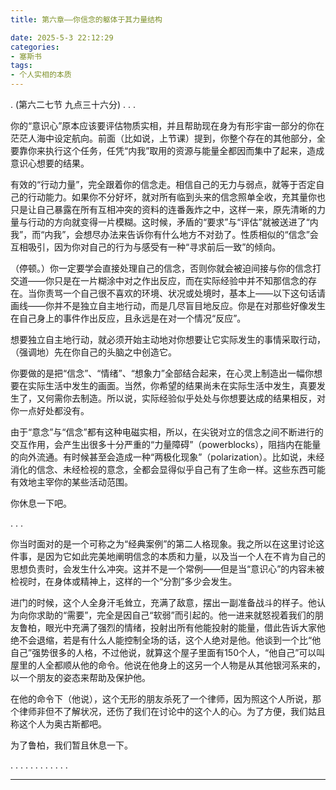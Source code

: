 ```yaml
---
title: 第六章——你信念的躯体于其力量结构

date: 2025-5-3 22:12:29
categories: 
- 塞斯书
tags:
- 个人实相的本质
---
```


.
(第六二七节 九点三十六分) 
.
.
.

 你的“意识心”原本应该要评估物质实相，并且帮助现在身为有形宇宙一部分的你在茫茫人海中设定航向。前面（比如说，上节课）提到，你整个存在的其他部分，全要靠你来执行这个任务，任凭“内我”取用的资源与能量全都因而集中了起来，造成意识心想要的结果。

 有效的“行动力量”，完全跟着你的信念走。相信自己的无力与弱点，就等于否定自己的行动能力。如果你不分好坏，就对所有临到头来的信念照单全收，充其量你也只是让自己暴露在所有互相冲突的资料的连番轰炸之中，这样一来，原先清晰的力量与行动的方向就变得一片模糊。这时候，矛盾的“要求”与“评估”就被送进了“内我”，而“内我”，会想尽办法来告诉你有什么地方不对劲了。性质相似的“信念”会互相吸引，因为你对自己的行为与感受有一种“寻求前后一致”的倾向。

（停顿。）你一定要学会直接处理自己的信念，否则你就会被迫间接与你的信念打交道——你只是在一片糊涂中对之作出反应，而在实际经验中并不知那信念的存在。当你责骂一个自己很不喜欢的环境、状况或处境时，基本上——以下这句话请画线——你并不是独立自主地行动，而是几尽盲目地反应。你是在对那些好像发生在自己身上的事件作出反应，且永远是在对一个情况“反应”。

想要独立自主地行动，就必须开始主动地对你想要让它实际发生的事情采取行动，（强调地）先在你自己的头脑之中创造它。

你要做的是把“信念”、“情绪”、“想象力”全部结合起来，在心灵上制造出一幅你想要在实际生活中发生的画面。当然，你希望的结果尚未在实际生活中发生，真要发生了，又何需你去制造。所以说，实际经验似乎处处与你想要达成的结果相反，对你一点好处都没有。

由于“意念”与“信念”都有这种电磁实相，所以，在尖锐对立的信念之间不断进行的交互作用，会产生出很多十分严重的“力量障碍”（powerblocks），阻挡内在能量的向外流通。有时候甚至会造成一种“两极化现象”（polarization）。比如说，未经消化的信念、未经检视的意念，全都会显得似乎自己有了生命一样。这些东西可能有效地主宰你的某些活动范围。

你休息一下吧。

.
.
.

你当时面对的是一个可称之为“经典案例”的第二人格现象。我之所以在这里讨论这件事，是因为它如此完美地阐明信念的本质和力量，以及当一个人在不肯为自己的思想负责时，会发生什么冲突。这并不是一个常例——但是当“意识心”的内容未被检视时，在身体或精神上，这样的一个“分割”多少会发生。

进门的时候，这个人全身汗毛耸立，充满了敌意，摆出一副准备战斗的样子。他认为向你求助的“需要”，完全是因自己“软弱”而引起的。他一进来就怒视着我们的朋友鲁柏，眼光中充满了强烈的情绪，投射出所有他能投射的能量，借此告诉大家他绝不会退缩，若是有什么人能控制全场的话，这个人绝对是他。他谈到一个比“他自己”强势很多的人格，不过他说，就算这个屋子里面有150个人，“他自己”可以叫屋里的人全都顺从他的命令。他说在他身上的这另一个人物是从其他银河系来的，以一个朋友的姿态来帮助及保护他。

在他的命令下（他说），这个无形的朋友杀死了一个律师，因为照这个人所说，那个律师非但不了解状况，还伤了我们在讨论中的这个人的心。为了方便，我们姑且称这个人为奥古斯都吧。

为了鲁柏，我们暂且休息一下。

.
.
.
.
.
.
.
.
.
.
.
.




---